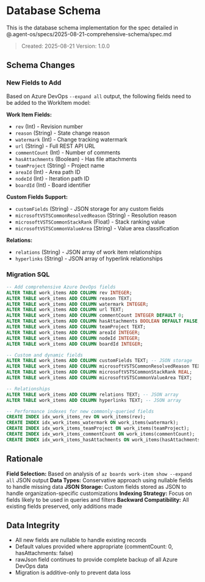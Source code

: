 # Database Schema

This is the database schema implementation for the spec detailed in @.agent-os/specs/2025-08-21-comprehensive-schema/spec.md

> Created: 2025-08-21
> Version: 1.0.0

## Schema Changes

### New Fields to Add

Based on Azure DevOps `--expand all` output, the following fields need to be added to the WorkItem model:

**Work Item Fields:**
- `rev` (Int) - Revision number
- `reason` (String) - State change reason
- `watermark` (Int) - Change tracking watermark  
- `url` (String) - Full REST API URL
- `commentCount` (Int) - Number of comments
- `hasAttachments` (Boolean) - Has file attachments
- `teamProject` (String) - Project name
- `areaId` (Int) - Area path ID
- `nodeId` (Int) - Iteration path ID
- `boardId` (Int) - Board identifier

**Custom Fields Support:**
- `customFields` (String) - JSON storage for any custom fields
- `microsoftVSTSCommonResolvedReason` (String) - Resolution reason
- `microsoftVSTSCommonStackRank` (Float) - Stack ranking value
- `microsoftVSTSCommonValueArea` (String) - Value area classification

**Relations:**
- `relations` (String) - JSON array of work item relationships
- `hyperlinks` (String) - JSON array of hyperlink relationships

### Migration SQL

```sql
-- Add comprehensive Azure DevOps fields
ALTER TABLE work_items ADD COLUMN rev INTEGER;
ALTER TABLE work_items ADD COLUMN reason TEXT;
ALTER TABLE work_items ADD COLUMN watermark INTEGER;
ALTER TABLE work_items ADD COLUMN url TEXT;
ALTER TABLE work_items ADD COLUMN commentCount INTEGER DEFAULT 0;
ALTER TABLE work_items ADD COLUMN hasAttachments BOOLEAN DEFAULT FALSE;
ALTER TABLE work_items ADD COLUMN teamProject TEXT;
ALTER TABLE work_items ADD COLUMN areaId INTEGER;
ALTER TABLE work_items ADD COLUMN nodeId INTEGER;
ALTER TABLE work_items ADD COLUMN boardId INTEGER;

-- Custom and dynamic fields
ALTER TABLE work_items ADD COLUMN customFields TEXT; -- JSON storage
ALTER TABLE work_items ADD COLUMN microsoftVSTSCommonResolvedReason TEXT;
ALTER TABLE work_items ADD COLUMN microsoftVSTSCommonStackRank REAL;
ALTER TABLE work_items ADD COLUMN microsoftVSTSCommonValueArea TEXT;

-- Relationships
ALTER TABLE work_items ADD COLUMN relations TEXT; -- JSON array
ALTER TABLE work_items ADD COLUMN hyperlinks TEXT; -- JSON array

-- Performance indexes for new commonly-queried fields
CREATE INDEX idx_work_items_rev ON work_items(rev);
CREATE INDEX idx_work_items_watermark ON work_items(watermark);
CREATE INDEX idx_work_items_teamProject ON work_items(teamProject);
CREATE INDEX idx_work_items_commentCount ON work_items(commentCount);
CREATE INDEX idx_work_items_hasAttachments ON work_items(hasAttachments);
```

## Rationale

**Field Selection:** Based on analysis of `az boards work-item show --expand all` JSON output
**Data Types:** Conservative approach using nullable fields to handle missing data
**JSON Storage:** Custom fields stored as JSON to handle organization-specific customizations
**Indexing Strategy:** Focus on fields likely to be used in queries and filters
**Backward Compatibility:** All existing fields preserved, only additions made

## Data Integrity

- All new fields are nullable to handle existing records
- Default values provided where appropriate (commentCount: 0, hasAttachments: false)
- rawJson field continues to provide complete backup of all Azure DevOps data
- Migration is additive-only to prevent data loss
